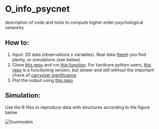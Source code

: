 # O_info_psycnet
description of code and tools to compute higher order psychological networks

How to:
---------------------------
1. Input: 2D data (observations x variables). Real data ([here](https://eiko-fried.com/data/)) you find plenty, or simulations (see below)
2. Clone [this repo](https://github.com/danielemarinazzo/HOI) and run [this function](https://github.com/danielemarinazzo/HOI/blob/main/hoi_exhaustive_loop_zerolag_fdr.m). For hardcore python users, [this repo](https://github.com/PranavMahajan25/HOI_toolbox) is a functioning version, but slower and still without the important check of [carryover significance](https://github.com/danielemarinazzo/HOI/blob/main/find_carryover_significance.m)
3. Plot the output using [this repo](https://github.com/renzocom/hyperplot)


Simulation:
---------------------------
Use the R files to reproduce data with structures according to the figure below

![fourmodels](https://user-images.githubusercontent.com/5311102/164714069-c69e9676-949d-42aa-851c-49726847649b.png)
